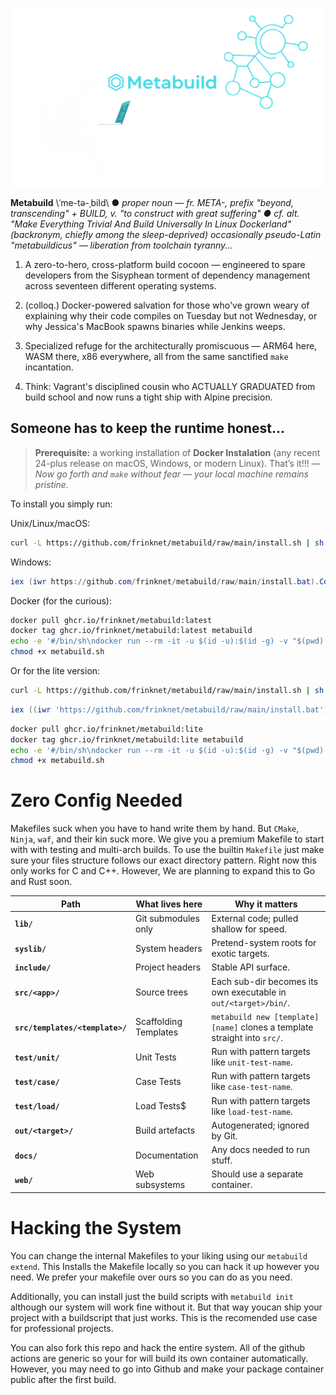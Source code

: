 ![logo](logo.svg)

**Metabuild** \ˈme-tə-ˌbild\ ● *proper noun* — *fr. META-, prefix "beyond, transcending" + BUILD, v. "to construct with great suffering" ● cf. alt. "Make Everything Trivial And Build Universally In Linux Dockerland" (backronym, chiefly among the sleep-deprived) occasionally pseudo-Latin "metabuildicus" — liberation from toolchain tyranny...*

1. A zero-to-hero, cross-platform build cocoon — engineered to spare developers from the Sisyphean torment of dependency management across seventeen different operating systems.

2. (colloq.) Docker-powered salvation for those who've grown weary of explaining why their code compiles on Tuesday but not Wednesday, or why Jessica's MacBook spawns binaries while Jenkins weeps.

3. Specialized refuge for the architecturally promiscuous — ARM64 here, WASM there, x86 everywhere, all from the same sanctified `make` incantation.

4. Think: Vagrant's disciplined cousin who ACTUALLY GRADUATED from build school and now runs a tight ship with Alpine precision.

## Someone has to keep the runtime honest...
> **Prerequisite:** a working installation of **Docker Instalation** (any recent 24-plus release on macOS, Windows, or modern Linux). That’s it!!! — *Now go forth and `make` without fear — your local machine remains pristine.*

To install you simply run:

Unix/Linux/macOS:
```bash
curl -L https://github.com/frinknet/metabuild/raw/main/install.sh | sh
```

Windows:
```powershell
iex (iwr https://github.com/frinknet/metabuild/raw/main/install.bat).Content
```

Docker (for the curious):
```sh
docker pull ghcr.io/frinknet/metabuild:latest
docker tag ghcr.io/frinknet/metabuild:latest metabuild
echo -e '#/bin/sh\ndocker run --rm -it -u $(id -u):$(id -g) -v "$(pwd):/build" metabuild "$@"' > metabuild.sh
chmod +x metabuild.sh
```

Or for the lite version:

```bash
curl -L https://github.com/frinknet/metabuild/raw/main/install.sh | sh -s -- lite
```

```powershell
iex ((iwr 'https://github.com/frinknet/metabuild/raw/main/install.bat').Content + ' lite')
```

```sh
docker pull ghcr.io/frinknet/metabuild:lite
docker tag ghcr.io/frinknet/metabuild:lite metabuild
echo -e '#/bin/sh\ndocker run --rm -it -u $(id -u):$(id -g) -v "$(pwd):/build" metabuild "$@"' > metabuild.sh
chmod +x metabuild.sh
```

# Zero Config Needed
Makefiles suck when you have to hand write them by hand. But `CMake`, `Ninja`, `waf`, and their kin suck more. We give you a premium Makefile to start with with testing and multi-arch builds. To use the builtin `Makefile` just make sure your files structure follows our exact directory pattern. Right now this only works for C and C++. However, We are planning to expand this to Go and Rust soon.

| Path | What lives here | Why it matters |
|------|-----------------|----------------|
| **`lib/`** | Git submodules only | External code; pulled shallow for speed. |
| **`syslib/`** | System headers | Pretend-system roots for exotic targets. |
| **`include/`** | Project headers | Stable API surface. |
| **`src/<app>/`** | Source trees | Each sub-dir becomes its own executable in `out/<target>/bin/`. |
| **`src/templates/<template>/`** | Scaffolding Templates | `metabuild new [template] [name]` clones a template straight into `src/`. |
| **`test/unit/`** | Unit Tests | Run with pattern targets like `unit-test-name`. |
| **`test/case/`** | Case Tests | Run with pattern targets like `case-test-name`. |
| **`test/load/`** | Load Tests$ | Run with pattern targets like `load-test-name`. |
| **`out/<target>/`** | Build artefacts | Autogenerated; ignored by Git. |
| **`docs/`** | Documentation | Any docs needed to run stuff. |
| **`web/`** | Web subsystems | Should use a separate container. |

# Hacking the System

You can change the internal Makefiles to your liking using our `metabuild extend`. This Installs the Makefile locally so you can hack it up however you need. We prefer your makefile over ours so you can do as you need.

Additionally, you can install just the build scripts with `metabuild init` although our system will work fine without it. But that way youcan ship your project with a buildscript that just works. This is the recomended use case for professional projects.

You can also fork this repo and hack the entire system. All of the github actions are generic so your for will build its own container automatically. However, you may need to go into Github and make your package container public after the first build.
